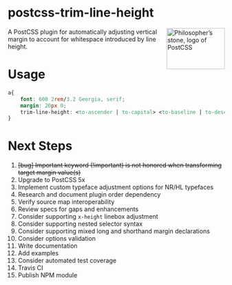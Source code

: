 # postcss-trim-line-height

<img align="right" width="135" height="95"
     title="Philosopher’s stone, logo of PostCSS"
     src="http://postcss.github.io/postcss/logo-leftp.png">

A PostCSS plugin for automatically adjusting vertical margin to account for whitespace introduced by line height.

# Usage
```css
a{
    font: 600 2rem/3.2 Georgia, serif;
    margin: 20px 0;
    trim-line-height: <to-ascender | to-capital> <to-baseline | to-descender>
}
```
# Next Steps
1. ~~[bug] Important keyword (!important) is not honored when transforming target margin value(s)~~
1. Upgrade to PostCSS 5x
1. Implement custom typeface adjustment options for NR/HL typefaces
1. Research and document plugin order dependency
1. Verify source map interoperability
1. Review specs for gaps and enhancements
1. Consider supporting `x-height` linebox adjustment
1. Consider supporting nested selector syntax
1. Consider supporting mixed long and shorthand margin declarations
1. Consider options validation
1. Write documentation
1. Add examples
1. Consider automated test coverage
1. Travis CI
1. Publish NPM module

